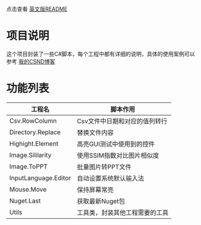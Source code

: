 点击查看 [英文版README](README.md)

# 项目说明

这个项目封装了一些C#脚本，每个工程中都有详细的说明，具体的使用案例可以参考 [我的CSND博客](https://blog.csdn.net/DynastyRumble)

# 功能列表

| 工程名                |脚本作用                     |
| -------------------- |-----------------------------|
| Csv.RowColumn        | Csv文件中日期和对应的值列转行 |
| Directory.Replace    | 替换文件内容                 |
| Highight.Element     | 高亮GUI测试中使用到的控件     |
| Image.Sililarity     | 使用SSIM指数对比图片相似度    |
| Image.ToPPT          | 批量图片转PPT文件
| InputLanguage.Editor | 自动设置系统默认输入法        |
| Mouse.Move           | 保持屏幕常亮                 |
| Nuget.Last           | 获取最新Nuget包              |
| Utils                | 工具类，封装其他工程需要的工具 |
